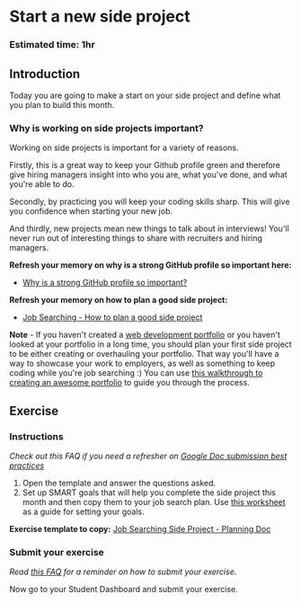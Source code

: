 # Start a new side project

### **Estimated time**: 1hr

## Introduction

Today you are going to make a start on your side project and define what you plan to build this month.

### Why is working on side projects important?

Working on side projects is important for a variety of reasons.

Firstly, this is a great way to keep your Github profile green and therefore give hiring managers insight into who you are, what you've done, and what you're able to do.

Secondly, by practicing you will keep your coding skills sharp. This will give you confidence when starting your new job.

And thirdly, new projects mean new things to talk about in interviews! You'll never run out of interesting things to share with recruiters and hiring managers.

**Refresh your memory on why is a strong GitHub profile so important here:**

- [Why is a strong GitHub profile so important?](https://github.com/matovu-farid/curriculum-professional-skills/blob/main/becoming-a-remote-professional/create-the-first-draft-of-a-professional-looking-github-profile-page.md)

**Refresh your memory on how to plan a good side project:**

- [Job Searching - How to plan a good side project](https://github.com/matovu-farid/curriculum-professional-skills/blob/main/job-search/job-searching-how-to-plan-a-good-side-project.md)

**Note** - If you haven't created a [web development portfolio](https://45royale.com/blog/web-developer-portfolio/) or you haven't looked at your portfolio in a long time, you should plan your first side project to be either creating or overhauling your portfolio. That way you'll have a way to showcase your work to employers, as well as something to keep coding while you're job searching :) You can use [this walkthrough to creating an awesome portfolio](https://github.com/matovu-farid/curriculum-professional-skills/blob/main/job-search/creating-your-portfolio.md) to guide you through the process.

## Exercise

### Instructions

_Check out this FAQ if you need a refresher on [Google Doc submission best practices](https://microverse.zendesk.com/hc/en-us/articles/360063156813)_

1. Open the template and answer the questions asked.
2. Set up SMART goals that will help you complete the side project this month and then copy them to your job search plan. Use [this worksheet](https://docs.google.com/document/d/1QJZACqmsWtI6jN6t-w6mlylvSguvYP0D_vnuNCA4VZ0/edit#) as a guide for setting your goals.

**Exercise template to copy:** [Job Searching Side Project - Planning Doc](https://docs.google.com/document/d/1dcwdXnr0fdeSvk7Bf0SifN4Ivf7KpbZFL2ae89Brj9k/edit?usp=sharing)

### Submit your exercise

_Read [this FAQ](https://microverse.zendesk.com/hc/en-us/articles/360061344234) for a reminder on how to submit your exercise._

Now go to your Student Dashboard and submit your exercise.

